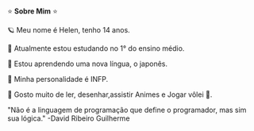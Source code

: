 ⭐️ **Sobre Mim** ⭐️

🪐 Meu nome é Helen, tenho 14 anos.

🔭 Atualmente estou estudando no 1° do ensino médio.

👯 Estou aprendendo uma nova língua, o 
japonês.

🌱 Minha personalidade é INFP.

💬 Gosto muito de ler, desenhar,assistir Animes e Jogar vôlei 🏐.

"Não é a linguagem de programação que define o programador, mas sim sua lógica."
-David Ribeiro Guilherme
